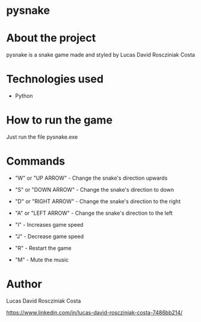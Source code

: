 # pysnake

# About the project

pysnake is a snake game made and styled by Lucas David Roscziniak Costa

# Technologies used

- Python

# How to run the game

Just run the file pysnake.exe

# Commands

- "W" or "UP ARROW" - Change the snake's direction upwards
- "S" or "DOWN ARROW" - Change the snake's direction to down
- "D" or "RIGHT ARROW" - Change the snake's direction to the right
- "A" or "LEFT ARROW" - Change the snake's direction to the left

- "I" - Increases game speed
- "J" - Decrease game speed

- "R" - Restart the game
- "M" - Mute the music

# Author

Lucas David Roscziniak Costa

https://www.linkedin.com/in/lucas-david-roscziniak-costa-7486bb214/
